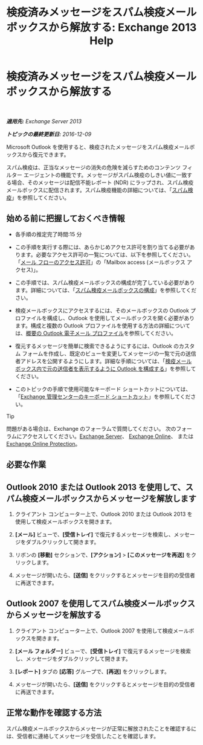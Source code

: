 ﻿---
title: '検疫済みメッセージをスパム検疫メールボックスから解放する: Exchange 2013 Help'
TOCTitle: 検疫済みメッセージをスパム検疫メールボックスから解放する
ms:assetid: 7a86bfde-f868-4689-bdec-5f01e52b510d
ms:mtpsurl: https://technet.microsoft.com/ja-jp/library/Aa998920(v=EXCHG.150)
ms:contentKeyID: 49896328
ms.date: 05/23/2018
mtps_version: v=EXCHG.150
ms.translationtype: MT
---

# 検疫済みメッセージをスパム検疫メールボックスから解放する

 

_**適用先:** Exchange Server 2013_

_**トピックの最終更新日:** 2016-12-09_

Microsoft Outlook を使用すると、検疫されたメッセージをスパム検疫メールボックスから復元できます。

スパム検疫は、正当なメッセージの消失の危険を減らすためのコンテンツ フィルター エージェントの機能です。メッセージがスパム検疫のしきい値に一致する場合、そのメッセージは配信不能レポート (NDR) にラップされ、スパム検疫メールボックスに配信されます。スパム検疫機能の詳細については、「[スパム検疫](spam-quarantine-exchange-2013-help.md)」を参照してください。

## 始める前に把握しておくべき情報

  - 各手順の推定完了時間:15 分

  - この手順を実行する際には、あらかじめアクセス許可を割り当てる必要があります。必要なアクセス許可の一覧については、以下を参照してください。「[メール フローのアクセス許可](mail-flow-permissions-exchange-2013-help.md)」の「Mailbox access (メールボックス アクセス)」。

  - この手順では、スパム検疫メールボックスの構成が完了している必要があります。詳細については、「[スパム検疫メールボックスの構成](configure-a-spam-quarantine-mailbox-exchange-2013-help.md)」を参照してください。

  - 検疫メールボックスにアクセスするには、そのメールボックスの Outlook プロファイルを構成し、Outlook を使用してメールボックスを開く必要があります。構成と複数の Outlook プロファイルを使用する方法の詳細については、[概要の Outlook 電子メール プロファイル](https://go.microsoft.com/fwlink/p/?linkid=178975)を参照してください。

  - 復元するメッセージを簡単に検索できるようにするには、Outlook のカスタム フォームを作成し、既定のビューを変更してメッセージの一覧で元の送信者アドレスを公開するようにします。詳細な手順については、「[検疫メールボックス内で元の送信者を表示するように Outlook を構成する](configure-outlook-to-show-the-original-sender-in-the-quarantine-mailbox-exchange-2013-help.md)」を参照してください。

  - このトピックの手順で使用可能なキーボード ショートカットについては、「[Exchange 管理センターのキーボード ショートカット](keyboard-shortcuts-in-the-exchange-admin-center-exchange-online-protection-help.md)」を参照してください。


> [!TIP]
> 問題がある場合は、Exchange のフォーラムで質問してください。 次のフォーラムにアクセスしてください。<A href="https://go.microsoft.com/fwlink/p/?linkid=60612">Exchange Server</A>、 <A href="https://go.microsoft.com/fwlink/p/?linkid=267542">Exchange Online</A>、 または <A href="https://go.microsoft.com/fwlink/p/?linkid=285351">Exchange Online Protection</A>。



## 必要な作業

## Outlook 2010 または Outlook 2013 を使用して、スパム検疫メールボックスからメッセージを解放します

1.  クライアント コンピューター上で、Outlook 2010 または Outlook 2013 を使用して検疫メールボックスを開きます。

2.  **\[メール\]** ビューで、**\[受信トレイ\]** で復元するメッセージを検索し、メッセージをダブルクリックして開きます。

3.  リボンの **\[移動\]** セクションで、**\[アクション\]** \> **\[このメッセージを再送\]** をクリックします。

4.  メッセージが開いたら、**\[送信\]** をクリックするとメッセージを目的の受信者に再送できます。

## Outlook 2007 を使用してスパム検疫メールボックスからメッセージを解放する

1.  クライアント コンピューター上で、Outlook 2007 を使用して検疫メールボックスを開きます。

2.  **\[メール フォルダー\]** ビューで、**\[受信トレイ\]** で復元するメッセージを検索し、メッセージをダブルクリックして開きます。

3.  **\[レポート\]** タブの **\[応答\]** グループで、**\[再送\]** をクリックします。

4.  メッセージが開いたら、**\[送信\]** をクリックするとメッセージを目的の受信者に再送できます。

## 正常な動作を確認する方法

スパム検疫メールボックスからメッセージが正常に解放されたことを確認するには、受信者に連絡してメッセージを受信したことを確認します。

